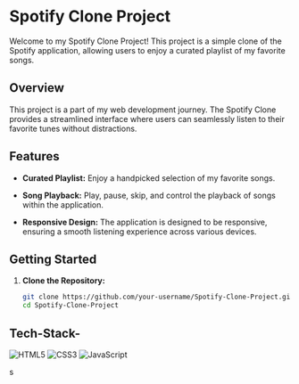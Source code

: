 # Spotify Clone Project

Welcome to my Spotify Clone Project! This project is a simple clone of the Spotify application, allowing users to enjoy a curated playlist of my favorite songs.

## Overview

This project is a part of my web development journey. The Spotify Clone provides a streamlined interface where users can seamlessly listen to their favorite tunes without distractions.

## Features

- **Curated Playlist:** Enjoy a handpicked selection of my favorite songs.

- **Song Playback:** Play, pause, skip, and control the playback of songs within the application.

- **Responsive Design:** The application is designed to be responsive, ensuring a smooth listening experience across various devices.



## Getting Started

1. **Clone the Repository:**

   ```bash
   git clone https://github.com/your-username/Spotify-Clone-Project.git
   cd Spotify-Clone-Project


## Tech-Stack-

<div align="left">
<img alt="HTML5" src="https://img.shields.io/badge/html5-%23E34F26.svg?style=for-the-badge&logo=html5&logoColor=white"/>
<img alt="CSS3" src="https://img.shields.io/badge/css3-%231572B6.svg?style=for-the-badge&logo=css3&logoColor=white"/> 
<img alt="JavaScript" src="https://img.shields.io/badge/javascript-%23323330.svg?style=for-the-badge&logo=javascript&logoColor=%23F7DF1E"/>
</div>

s
